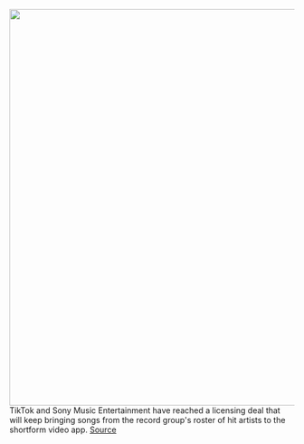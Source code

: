 <img src='https://cdn.vox-cdn.com/thumbor/zDZYeWNW-YWuR9PZdvRG6FNmZdQ=/0x0:2040x1360/1200x800/filters:focal(857x517:1183x843)/cdn.vox-cdn.com/uploads/chorus_image/image/67727680/acastro_200713_1777_tikTok_0001.0.0.jpg' width='700px' /><br/>
TikTok and Sony Music Entertainment have reached a licensing deal that will keep bringing songs from the record group's roster of hit artists to the shortform video app.
<a href='https://www.theverge.com/2020/11/2/21546323/tiktok-sony-music-licensing-deal-labels-app'> Source <a/>